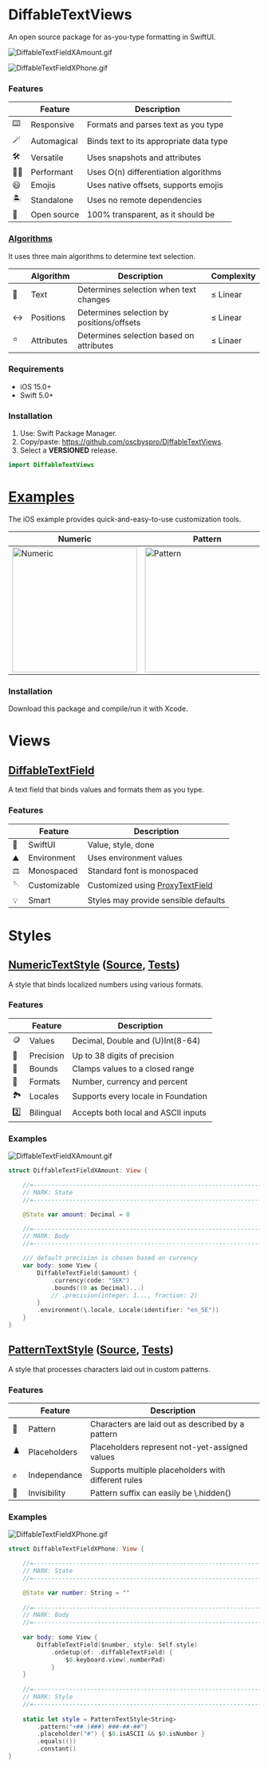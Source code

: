 # DiffableTextViews

An open source package for as-you-type formatting in SwiftUI.

![DiffableTextFieldXAmount.gif](Assets/DiffableTextFieldXAmount.gif)

![DiffableTextFieldXPhone.gif](Assets/DiffableTextFieldXPhone.gif)

### Features

|   | Feature | Description |
|---|---------|-------------|
| :keyboard: | Responsive | Formats and parses text as you type |
| :magic_wand: | Automagical | Binds text to its appropriate data type |
| :hammer_and_wrench: | Versatile | Uses snapshots and attributes |
| :running_man: | Performant | Uses O(n) differentiation algorithms |
| :smiley: | Emojis | Uses native offsets, supports emojis |
| :desert_island: | Standalone | Uses no remote dependencies |
| :open_book: | Open source | 100% transparent, as it should be |

### [Algorithms](Sources/DiffableTextKit/Models)

It uses three main algorithms to determine text selection.

|   | Algorithm | Description | Complexity |
|---|-----------|-------------|------------|
| :book: | Text | Determines selection when text changes | ≤ Linear |
| :left_right_arrow: | Positions | Determines selection by positions/offsets | ≤ Linear |
| :star: | Attributes | Determines selection based on attributes | ≤ Linaer |

### Requirements

- iOS 15.0+
- Swift 5.0+

### Installation

1. Use: Swift Package Manager.
2. Copy/paste: https://github.com/oscbyspro/DiffableTextViews.
3. Select a **VERSIONED** release.

```swift
import DiffableTextViews
```

# [Examples](Examples/iOS/App)

The iOS example provides quick-and-easy-to-use customization tools.

| Numeric | Pattern |
|---------|---------|
<img src="Assets/iOSExampleXNumeric.png" alt="Numeric" width="250"/> | <img src="Assets/iOSExampleXPattern.png" alt="Pattern" width="250"/>

### Installation

Download this package and compile/run it with Xcode.

# Views

## [DiffableTextField](Notes/DiffableTextField.md)

A text field that binds values and formats them as you type.

### Features

|   | Feature | Description |
|---|---------|-------------|
| :iphone: | SwiftUI | Value, style, done |
| :mountain: | Environment | Uses environment values |
| :balance_scale: | Monospaced | Standard font is monospaced |
| :sewing_needle: | Customizable | Customized using [ProxyTextField](Sources/DiffableTextKitXiOS/Views/ProxyTextField.swift) |
| :bulb: | Smart | Styles may provide sensible defaults |

# Styles

## [NumericTextStyle](Notes/NumericTextStyle.md) ([Source](Sources/DiffableTextStylesXNumeric), [Tests](Tests/DiffableTextStylesXNumericTests))

A style that binds localized numbers using various formats.

### Features

|   | Feature | Description |
|---|---------|-------------|
| :coin: | Values | Decimal, Double and (U)Int(8-64) |
| :bow_and_arrow: | Precision | Up to 38 digits of precision |
| :bricks: | Bounds | Clamps values to a closed range  |
| :art: | Formats | Number, currency and percent |
| :national_park: | Locales | Supports every locale in Foundation |
| :two: | Bilingual | Accepts both local and ASCII inputs |

### Examples

![DiffableTextFieldXAmount.gif](Assets/DiffableTextFieldXAmount.gif)

```swift
struct DiffableTextFieldXAmount: View {

    //=------------------------------------------------------------------------=
    // MARK: State
    //=------------------------------------------------------------------------=

    @State var amount: Decimal = 0

    //=------------------------------------------------------------------------=
    // MARK: Body
    //=------------------------------------------------------------------------=

    /// default precision is chosen based on currency
    var body: some View {
        DiffableTextField($amount) {
            .currency(code: "SEK")
            .bounds((0 as Decimal)...)
            // .precision(integer: 1..., fraction: 2)
        }
        .environment(\.locale, Locale(identifier: "en_SE"))
    }
}
```

## [PatternTextStyle](Notes/PatternTextStyle.md) ([Source](Sources/DiffableTextStylesXPattern), [Tests](Tests/DiffableTextStylesXPatternTests))

A style that processes characters laid out in custom patterns.

### Features

|   | Feature | Description |
|---|---------|-------------|
| :checkered_flag: | Pattern | Characters are laid out as described by a pattern | 
| :chess_pawn: | Placeholders | Placeholders represent not-yet-assigned values |
| :fist_raised: | Independance | Supports multiple placeholders with different rules |
| :ghost: | Invisibility | Pattern suffix can easily be \\.hidden() |

### Examples

![DiffableTextFieldXPhone.gif](Assets/DiffableTextFieldXPhone.gif)

```swift
struct DiffableTextFieldXPhone: View {

    //=------------------------------------------------------------------------=
    // MARK: State
    //=------------------------------------------------------------------------=

    @State var number: String = ""
    
    //=------------------------------------------------------------------------=
    // MARK: Body
    //=------------------------------------------------------------------------=
    
    var body: some View {
        DiffableTextField($number, style: Self.style)
            .onSetup(of: .diffableTextField) { 
                $0.keyboard.view(.numberPad)
            }
    }
    
    //=------------------------------------------------------------------------=
    // MARK: Style
    //=------------------------------------------------------------------------=
    
    static let style = PatternTextStyle<String>
        .pattern("+## (###) ###-##-##")
        .placeholder("#") { $0.isASCII && $0.isNumber }
        .equals(())
        .constant()
}
```
